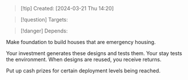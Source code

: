 
>[!tip] Created: [2024-03-21 Thu 14:20]

>[!question] Targets: 

>[!danger] Depends: 

Make foundation to build houses that are emergency housing.

Your investment generates these designs and tests them.  Your stay tests the environment.  When designs are reused, you receive returns.

Put up cash prizes for certain deployment levels being reached.